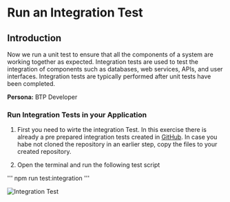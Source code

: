 # Run an Integration Test

## Introduction

Now we run a unit test to ensure that all the components of a system are working together as expected. Integration tests are used to test the integration of components such as databases, web services, APIs, and user interfaces. Integration tests are typically performed after unit tests have been completed.

**Persona:** BTP Developer

### Run Integration Tests in your Application

1. First you need to wirte the integration Test. In this exercise there is already a pre prepared integration tests created in [GitHub](https://github.com/SAP-samples/cloud-extension-s4hana-business-process/blob/main/tests/integration/BPValidation.test.js). In case you habe not cloned the repository in an earlier step, copy the files to your created repository.

3. Open the terminal and run the following test script

'''
npm run test:integration
'''

![Integration Test](./images/integration-test-1)